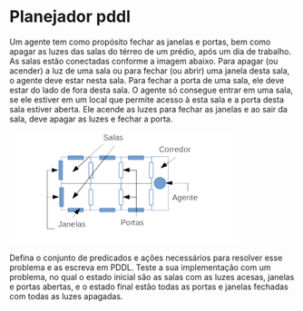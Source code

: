 # Planejador pddl
Um agente tem como propósito fechar as janelas e portas, bem como
apagar as luzes das salas do térreo de um prédio, após um dia de trabalho.
As salas estão conectadas conforme a imagem abaixo. Para apagar (ou
acender) a luz de uma sala ou para fechar (ou abrir) uma janela desta
sala, o agente deve estar nesta sala. Para fechar a porta de uma sala, ele
deve estar do lado de fora desta sala. O agente só consegue entrar em uma
sala, se ele estiver em um local que permite acesso à esta sala e a porta
desta sala estiver aberta. Ele acende as luzes para fechar as janelas e ao
sair da sala, deve apagar as luzes e fechar a porta.

![](/Screenshot_1.png)

Defina o conjunto de predicados e ações necessários para resolver esse
problema e as escreva em PDDL. Teste a sua implementação com um
problema, no qual o estado inicial são as salas com as luzes acesas, janelas
e portas abertas, e o estado final estão todas as portas e janelas fechadas
com todas as luzes apagadas.
